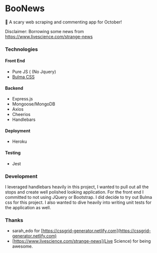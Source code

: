 # BooNews
👻 A scary web scraping and commenting app for October!

Disclaimer: Borrowing some news from https://www.livescience.com/strange-news

### Technologies

#### Front End

- Pure JS ( (No Jquery)
- [Bulma CSS](https://bulma.io/)

#### Backend

- Express.js
- Mongoose/MongoDB
- Axios
- Cheerios
- Handlebars

#### Deployment

- Heroku

#### Testing

- Jest

### Development

I leveraged handlebars heavily in this project, I wanted to pull out all the stops and create well polished looking application. For the front end I committed to not using JQuery or Bootstrap. I did decide to try out Bulma css for this project. I also wanted to dive heavily into writing unit tests for the application as well.

### Thanks

- sarah_edo for [https://cssgrid-generator.netlify.com](https://cssgrid-generator.netlify.com)
- [https://www.livescience.com/strange-news](Live Science) for being awesome.
